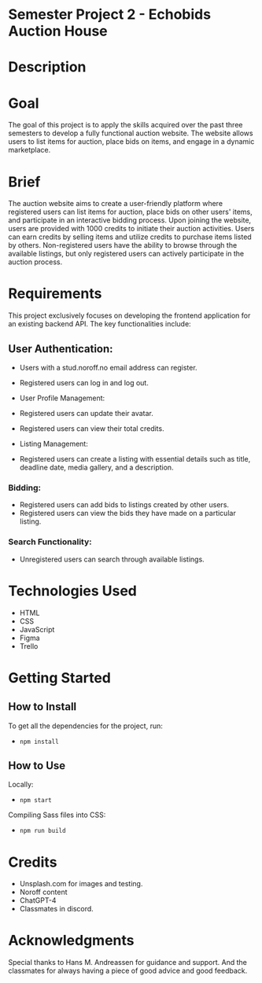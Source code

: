 # Semester Project 2 - Echobids Auction House

# Description

# Goal

The goal of this project is to apply the skills acquired over the past three semesters to develop a fully functional auction website. The website allows users to list items for auction, place bids on items, and engage in a dynamic marketplace.

# Brief

The auction website aims to create a user-friendly platform where registered users can list items for auction, place bids on other users' items, and participate in an interactive bidding process. Upon joining the website, users are provided with 1000 credits to initiate their auction activities. Users can earn credits by selling items and utilize credits to purchase items listed by others. Non-registered users have the ability to browse through the available listings, but only registered users can actively participate in the auction process.

# Requirements

This project exclusively focuses on developing the frontend application for an existing backend API. The key functionalities include:

## User Authentication:

- Users with a stud.noroff.no email address can register.
- Registered users can log in and log out.
- User Profile Management:

- Registered users can update their avatar.
- Registered users can view their total credits.
- Listing Management:
- Registered users can create a listing with essential details such as title, deadline date, media gallery, and a description.

### Bidding:

- Registered users can add bids to listings created by other users.
- Registered users can view the bids they have made on a particular listing.

### Search Functionality:

- Unregistered users can search through available listings.

# Technologies Used

- HTML
- CSS
- JavaScript
- Figma
- Trello

# Getting Started

## How to Install 

To get all the dependencies for the project, run: 
*     npm install

## How to Use

Locally: 
*     npm start

Compiling Sass files into CSS: 
*     npm run build

# Credits

- Unsplash.com  for images and testing.
- Noroff content
- ChatGPT-4
- Classmates in discord.

# Acknowledgments

Special thanks to Hans M. Andreassen for guidance and support. And the classmates for always having a piece of good advice and good feedback.


